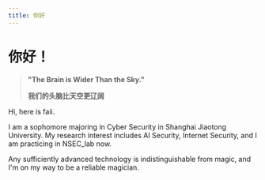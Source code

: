 ```yaml
---
title: 你好
---
```


# 你好！

>__"The Brain is Wider Than the Sky."__
>
> __我们的头脑比天空更辽阔__
   

Hi, here is faii. 

I am a sophomore majoring in Cyber Security in Shanghai Jiaotong University. My research interest includes AI Security, Internet Security, and I am practicing in NSEC_lab now.

Any sufficiently advanced technology is indistinguishable from magic, and I'm on my way to be a reliable magician.



